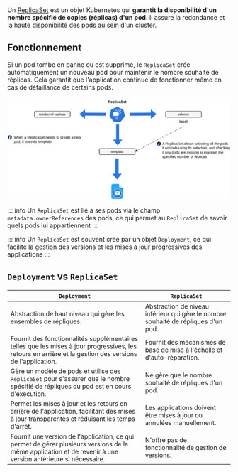 # <KubernetesIcon icon='/clusters/learning/kubernetes/icons/rs.svg' label='ReplicaSet' :width='45' :height='45' />

Un [ReplicaSet](https://kubernetes.io/docs/concepts/workloads/controllers/replicaset/) est un objet Kubernetes qui **garantit la disponibilité d'un nombre spécifié de copies (réplicas) d'un pod**. Il assure la redondance et la haute disponibilité des pods au sein d'un cluster.

## Fonctionnement

Si un pod tombe en panne ou est supprimé, le `ReplicaSet` crée automatiquement un nouveau pod pour maintenir le nombre souhaité de réplicas. Cela garantit que l'application continue de fonctionner même en cas de défaillance de certains pods.

![replicaset](/learning/kubernetes/replicaset.svg)

::: info
Un `ReplicaSet` est lié à ses pods via le champ `metadata.ownerReferences` des pods, ce qui permet au `ReplicaSet` de savoir quels pods lui appartiennent
:::

::: info
Un `ReplicaSet` est souvent créé par un objet `Deployment`, ce qui facilite la gestion des versions et les mises à jour progressives des applications
:::

## `Deployment` vs `ReplicaSet`

| `Deployment` | `ReplicaSet` |
|----------------|----------------|
| Abstraction de haut niveau qui gère les ensembles de répliques. | Abstraction de niveau inférieur qui gère le nombre souhaité de répliques d'un pod. |
| Fournit des fonctionnalités supplémentaires telles que les mises à jour progressives, les retours en arrière et la gestion des versions de l'application. | Fournit des mécanismes de base de mise à l'échelle et d'auto-réparation. |
| Gère un modèle de pods et utilise des `ReplicaSet` pour s'assurer que le nombre spécifié de répliques du pod est en cours d'exécution. | Ne gère que le nombre souhaité de répliques d'un pod. |
| Permet les mises à jour et les retours en arrière de l'application, facilitant des mises à jour transparentes et réduisant les temps d'arrêt. | Les applications doivent être mises à jour ou annulées manuellement. |
| Fournit une version de l'application, ce qui permet de gérer plusieurs versions de la même application et de revenir à une version antérieure si nécessaire. | N'offre pas de fonctionnalité de gestion de versions. |